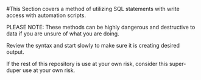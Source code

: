 #This Section covers a method of utilizing SQL statements with write access with automation scripts.

PLEASE NOTE: These methods can be highly dangerous and destructive to data if you are unsure of what you are doing. 

Review the syntax and start slowly to make sure it is creating desired output.

If the rest of this repository is use at your own risk, consider this super-duper use at your own risk.


